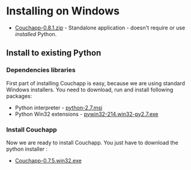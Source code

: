 # Installing on Windows

* [Couchapp-0.8.1.zip](https://github.com/downloads/couchapp/couchapp/couchapp-0.8.1-win.zip) - Standalone application - doesn't require or use _installed_ Python.

## Install to existing Python

### Dependencies libraries

First part of installing Couchapp is easy, because we are using standard Windows installers. You need to download, run and install following packages:

* Python interpreter - [python-2.7.msi](http://python.org/ftp/python/2.7/python-2.7.msi)
* Python Win32 extensions - [pywin32-214.win32-py2.7.exe](http://downloads.sourceforge.net/project/pywin32/pywin32/Build%20214/pywin32-214.win32-py2.7.exe)

### Install Couchapp

Now we are ready to install Couchapp. You just have to download the python installer :

* [Couchapp-0.7.5.win32.exe](https://github.com/downloads/couchapp/couchapp/Couchapp-0.7.5.win32.exe)
